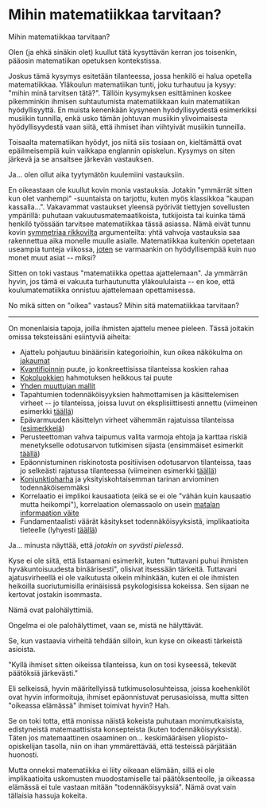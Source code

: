# Mihin matematiikkaa tarvitaan?

Mihin matematiikkaa tarvitaan?

Olen (ja ehkä sinäkin olet) kuullut tätä kysyttävän kerran jos toisenkin, pääosin matematiikan opetuksen kontekstissa.

Joskus tämä kysymys esitetään tilanteessa, jossa henkilö ei halua opetella matematiikkaa. Yläkoulun matematiikan tunti, joku turhautuu ja kysyy: "mihin minä tarvitsen tätä?". Tällöin kysymyksen esittäminen koskee pikemminkin ihmisen suhtautumista matematiikkaan kuin matematiikan hyödyllisyyttä. En muista kenenkään kysyneen hyödyllisyydestä esimerkiksi musiikin tunnilla, enkä usko tämän johtuvan musiikin ylivoimaisesta hyödyllisyydestä vaan siitä, että ihmiset ihan viihtyivät musiikin tunneilla.

Toisaalta matematiikan hyödyt, jos niitä siis tosiaan on, kieltämättä ovat epäilmeisempiä kuin vaikkapa englannin opiskelun. Kysymys on siten järkevä ja se ansaitsee järkevän vastauksen.

Ja... olen ollut aika tyytymätön kuulemiini vastauksiin.

En oikeastaan ole kuullut kovin monia vastauksia. Jotakin "ymmärrät sitten kun olet vanhempi" -suuntaista on tarjottu, kuten myös klassikkoa "kaupan kassalla...". Vakavammat vastaukset yleensä pyörivät tiettyjen sovellusten ympärillä: puhutaan vakuutusmatemaatikoista, tutkijoista tai kuinka tämä henkilö työssään tarvitsee matematiikkaa tässä asiassa. Nämä eivät tunnu kovin [symmetriaa rikkovilta](https://ollij.fi/epi/symmetrian_rikkominen) argumenteilta: yhtä vahvoja vastauksia saa rakennettua aika monelle muulle asialle. Matematiikkaa kuitenkin opetetaan useampia tunteja viikossa, [joten](https://ollij.fi/epi/tehokas_maailma) se varmaankin on hyödyllisempää kuin nuo monet muut asiat -- miksi?

Sitten on toki vastaus "matematiikka opettaa ajattelemaan". Ja ymmärrän hyvin, jos tämä ei vakuuta turhautunutta yläkoululaista -- en koe, että koulumatematiikka onnistuu ajattelemaan opettamisessa.

No mikä sitten on "oikea" vastaus? Mihin sitä matematiikkaa tarvitaan?

---

On monenlaisia tapoja, joilla ihmisten ajattelu menee pieleen. Tässä joitakin omissa teksteissäni esiintyviä aiheita:

- Ajattelu pohjautuu binäärisiin kategorioihin, kun oikea näkökulma on [jakaumat](https://ollij.fi/epi/binaarinen_jakauma)
- [Kvantifioinnin](https://ollij.fi/epi/kvantifiointi) puute, jo konkreettisissa tilanteissa koskien rahaa
- [Kokoluokkien](https://ollij.fi/epi/kvantifiointi) hahmotuksen heikkous tai puute
- [Yhden muuttujan mallit](https://ollij.fi/epi/yksi_muuttuja)
- Tapahtumien todennäköisyyksien hahmottamisen ja käsittelemisen virheet -- jo tilanteissa, joissa luvut on eksplisiittisesti annettu (viimeinen esimerkki [täällä](https://ollij.fi/epi/epa_I))
- Epävarmuuden käsittelyn virheet vähemmän rajatuissa tilanteissa ([esimerkkejä](https://ollij.fi/epi/epa_I))
- Perusteettoman vahva taipumus valita varmoja ehtoja ja karttaa riskiä menetykselle odotusarvon tutkimisen sijasta (ensimmäiset esimerkit [täällä](https://ollij.fi/epi/epa_II))
- Epäonnistuminen riskinotosta positiivisen odotusarvon tilanteissa, taas jo selkeästi rajatussa tilanteessa (viimeinen esimerkki [täällä](https://ollij.fi/epi/epa_II))
- [Konjunktioharha](https://ollij.fi/epi/kohteliaat_tulkinnat) ja yksityiskohtaisemman tarinan arviominen todennäköisemmäksi
- Korrelaatio ei implikoi kausaatiota (eikä se ei ole "vähän kuin kausaatio mutta heikompi"), korrelaation olemassaolo on usein [matalan informaation väite](https://ollij.fi/epi/matala_informaatio)
- Fundamentaalisti väärät käsitykset todennäköisyyksistä, implikaatioita tieteelle (lyhyesti [täällä](https://ollij.fi/epi/kunnolla))

Ja... minusta näyttää, että *jotakin on syvästi pielessä*.

Kyse ei ole siitä, että listaamani esimerkit, kuten "tuttavani puhui ihmisten hyväkuntoisuudesta binäärisesti", olisivat itsessään tärkeitä. Tuttavani ajatusvirheellä ei ole vaikutusta oikein mihinkään, kuten ei ole ihmisten heikoilla suoriutumisilla erinäisissä psykologisissa kokeissa. Sen sijaan ne kertovat jostakin isommasta.

Nämä ovat palohälyttimiä.

Ongelma ei ole palohälyttimet, vaan se, mistä ne hälyttävät.

Se, kun vastaavia virheitä tehdään silloin, kun kyse on oikeasti tärkeistä asioista.

"Kyllä ihmiset sitten oikeissa tilanteissa, kun on tosi kyseessä, tekevät päätöksiä järkevästi."

Eli selkeissä, hyvin määritellyissä tutkimusolosuhteissa, joissa koehenkilöt ovat hyvin informoituja, ihmiset epäonnistuvat perusasioissa, mutta sitten "oikeassa elämässä" ihmiset toimivat hyvin? Hah.

Se on toki totta, että monissa näistä kokeista puhutaan monimutkaisista, edistyneistä matemaattisista konsepteista (kuten todennäköisyyksistä). Täten jos matemaattinen osaaminen on... keskimääräisen yliopisto-opiskelijan tasolla, niin on ihan ymmärettävää, että testeissä pärjätään huonosti.

Mutta onneksi matematiikka ei liity oikeaan elämään, sillä ei ole implikaatioita uskomusten muodostamiselle tai päätöksenteolle, ja oikeassa elämässä ei tule vastaan mitään "todennäköisyyksiä". Nämä ovat vain tällaisia hassuja kokeita.
